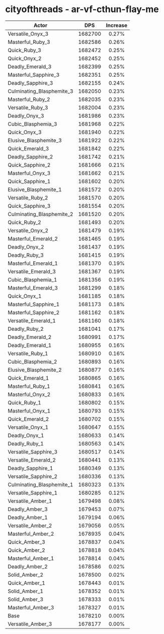 # cityofthreads - ar-vf-cthun-flay-me
| Actor | DPS | Increase |
|---|:---:|:---:|
|Versatile_Onyx_3|1682700|0.27%|
|Masterful_Ruby_3|1682586|0.26%|
|Quick_Ruby_3|1682472|0.25%|
|Quick_Onyx_2|1682452|0.25%|
|Deadly_Emerald_3|1682399|0.25%|
|Masterful_Sapphire_3|1682351|0.25%|
|Deadly_Sapphire_3|1682155|0.24%|
|Culminating_Blasphemite_3|1682050|0.23%|
|Masterful_Ruby_2|1682035|0.23%|
|Versatile_Ruby_3|1682004|0.23%|
|Deadly_Onyx_3|1681986|0.23%|
|Cubic_Blasphemia_3|1681968|0.22%|
|Quick_Onyx_3|1681940|0.22%|
|Elusive_Blasphemite_3|1681922|0.22%|
|Quick_Emerald_3|1681842|0.22%|
|Deadly_Sapphire_2|1681742|0.21%|
|Quick_Sapphire_2|1681666|0.21%|
|Masterful_Onyx_3|1681662|0.21%|
|Quick_Sapphire_1|1681602|0.20%|
|Elusive_Blasphemite_1|1681572|0.20%|
|Versatile_Ruby_2|1681570|0.20%|
|Quick_Sapphire_3|1681554|0.20%|
|Culminating_Blasphemite_2|1681520|0.20%|
|Quick_Ruby_2|1681493|0.20%|
|Versatile_Onyx_2|1681479|0.19%|
|Masterful_Emerald_2|1681465|0.19%|
|Deadly_Onyx_2|1681437|0.19%|
|Deadly_Ruby_3|1681415|0.19%|
|Masterful_Emerald_1|1681370|0.19%|
|Versatile_Emerald_3|1681367|0.19%|
|Cubic_Blasphemia_1|1681356|0.19%|
|Masterful_Emerald_3|1681299|0.18%|
|Quick_Onyx_1|1681185|0.18%|
|Masterful_Sapphire_1|1681173|0.18%|
|Masterful_Sapphire_2|1681162|0.18%|
|Versatile_Emerald_1|1681160|0.18%|
|Deadly_Ruby_2|1681041|0.17%|
|Deadly_Emerald_2|1680991|0.17%|
|Deadly_Emerald_1|1680955|0.16%|
|Versatile_Ruby_1|1680910|0.16%|
|Cubic_Blasphemia_2|1680893|0.16%|
|Elusive_Blasphemite_2|1680877|0.16%|
|Quick_Emerald_1|1680865|0.16%|
|Masterful_Ruby_1|1680841|0.16%|
|Masterful_Onyx_2|1680833|0.16%|
|Quick_Ruby_1|1680802|0.15%|
|Masterful_Onyx_1|1680793|0.15%|
|Quick_Emerald_2|1680702|0.15%|
|Versatile_Onyx_1|1680647|0.15%|
|Deadly_Onyx_1|1680633|0.14%|
|Deadly_Ruby_1|1680563|0.14%|
|Versatile_Sapphire_3|1680517|0.14%|
|Versatile_Emerald_2|1680441|0.13%|
|Deadly_Sapphire_1|1680349|0.13%|
|Versatile_Sapphire_2|1680336|0.13%|
|Culminating_Blasphemite_1|1680323|0.13%|
|Versatile_Sapphire_1|1680285|0.12%|
|Versatile_Amber_1|1679498|0.08%|
|Deadly_Amber_3|1679453|0.07%|
|Deadly_Amber_1|1679194|0.06%|
|Versatile_Amber_2|1679056|0.05%|
|Masterful_Amber_2|1678935|0.04%|
|Quick_Amber_3|1678837|0.04%|
|Quick_Amber_2|1678818|0.04%|
|Masterful_Amber_1|1678814|0.04%|
|Deadly_Amber_2|1678586|0.02%|
|Solid_Amber_2|1678500|0.02%|
|Quick_Amber_1|1678443|0.01%|
|Solid_Amber_1|1678352|0.01%|
|Solid_Amber_3|1678333|0.01%|
|Masterful_Amber_3|1678327|0.01%|
|Base|1678210|0.00%|
|Versatile_Amber_3|1678177|0.00%|
